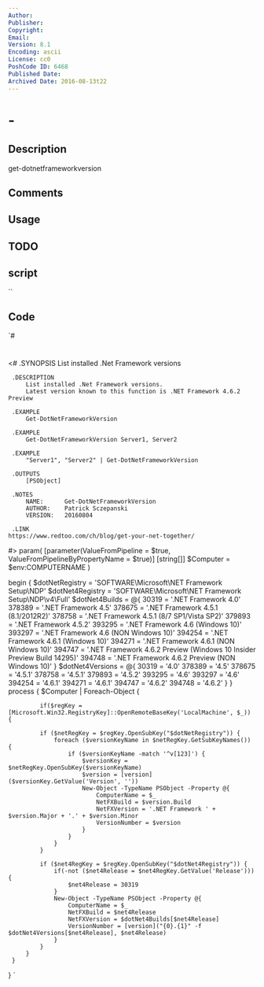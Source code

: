 ```yaml
---
Author: 
Publisher: 
Copyright: 
Email: 
Version: 8.1
Encoding: ascii
License: cc0
PoshCode ID: 6468
Published Date: 
Archived Date: 2016-08-13t22
---
```


#  - 

## Description

get-dotnetframeworkversion

## Comments



## Usage



## TODO



## script

``

## Code

`#
 #
 <#
     .SYNOPSIS
         List installed .Net Framework versions
 
     .DESCRIPTION
         List installed .Net Framework versions.
         Latest version known to this function is .NET Framework 4.6.2 Preview
 
     .EXAMPLE
         Get-DotNetFrameworkVersion
 
     .EXAMPLE
         Get-DotNetFrameworkVersion Server1, Server2
 
     .EXAMPLE
         "Server1", "Server2" | Get-DotNetFrameworkVersion
 
     .OUTPUTS
         [PSObject]                          
 
     .NOTES
         NAME:      Get-DotNetFrameworkVersion
         AUTHOR:    Patrick Sczepanski
         VERSION:   20160804
         
     .LINK
 	https://www.redtoo.com/ch/blog/get-your-net-together/
 
 #>
 param(
     [parameter(ValueFromPipeline = $true, ValueFromPipelineByPropertyName = $true)]
     [string[]]
     $Computer = $env:COMPUTERNAME
 )
 
 begin {
     $dotNetRegistry  = 'SOFTWARE\Microsoft\NET Framework Setup\NDP'
     $dotNet4Registry = 'SOFTWARE\Microsoft\NET Framework Setup\NDP\v4\Full'
     $dotNet4Builds = @{
         30319  = '.NET Framework 4.0'
         378389 = '.NET Framework 4.5'
         378675 = '.NET Framework 4.5.1 (8.1/2012R2)'
         378758 = '.NET Framework 4.5.1 (8/7 SP1/Vista SP2)'
         379893 = '.NET Framework 4.5.2' 
         393295 = '.NET Framework 4.6 (Windows 10)'
         393297 = '.NET Framework 4.6 (NON Windows 10)'
         394254 = '.NET Framework 4.6.1 (Windows 10)'
         394271 = '.NET Framework 4.6.1 (NON Windows 10)'
         394747 = '.NET Framework 4.6.2 Preview (Windows 10 Insider Preview Build 14295)'
         394748 = '.NET Framework 4.6.2 Preview (NON Windows 10)'
     }
     $dotNet4Versions = @{
         30319  = '4.0'
         378389 = '4.5'
         378675 = '4.5.1'
         378758 = '4.5.1'
         379893 = '4.5.2' 
         393295 = '4.6'
         393297 = '4.6'
         394254 = '4.6.1'
         394271 = '4.6.1'
         394747 = '4.6.2'
         394748 = '4.6.2'
     }
 }
 process {
     $Computer |
         Foreach-Object {
 
             if($regKey = [Microsoft.Win32.RegistryKey]::OpenRemoteBaseKey('LocalMachine', $_)) {
 
             if ($netRegKey = $regKey.OpenSubKey("$dotNetRegistry")) {
                 foreach ($versionKeyName in $netRegKey.GetSubKeyNames()) {
                     if ($versionKeyName -match '^v[123]') {
                         $versionKey = $netRegKey.OpenSubKey($versionKeyName)
                         $version = [version]($versionKey.GetValue('Version', ''))
                         New-Object -TypeName PSObject -Property @{
                             ComputerName = $_
                             NetFXBuild = $version.Build
                             NetFXVersion = '.NET Framework ' + $version.Major + '.' + $version.Minor
                             VersionNumber = $version
                         } 
                     }
                 }
             }
 
             if ($net4RegKey = $regKey.OpenSubKey("$dotNet4Registry")) {
                 if(-not ($net4Release = $net4RegKey.GetValue('Release'))) {
                     $net4Release = 30319
                 }
                 New-Object -TypeName PSObject -Property @{
                     ComputerName = $_
                     NetFXBuild = $net4Release
                     NetFXVersion = $dotNet4Builds[$net4Release]
                     VersionNumber = [version]("{0}.{1}" -f $dotNet4Versions[$net4Release], $net4Release)
                 } 
             }
         }
     }
 }
`

